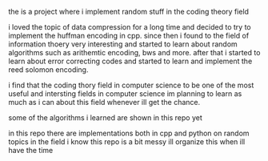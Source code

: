 the is a project where i implement random stuff in the coding theory field

i loved the topic of data compression for a long time and decided to try to implement the huffman encoding in cpp.
since then i found to the field of information thoery very interesting and started to learn about random algorithms such as arithemtic encoding, bws and more.
after that i started to learn about error correcting codes and started to learn and implement the reed solomon encoding.

i find that the coding thory field in computer science to be one of the most useful and intersting fields in computer science im planning to learn as much as i can about this field whenever ill get the chance.

some of the algorithms i learned are shown in this repo yet

in this repo there are implementations both in cpp and python on random topics in the field
i know this repo is a bit messy ill organize this when ill have the time